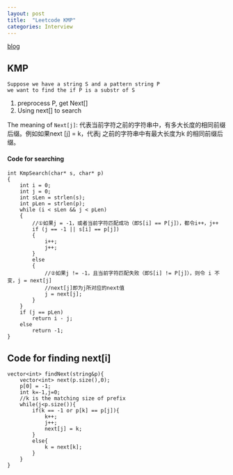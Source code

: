 ```yaml
---
layout: post
title:  "Leetcode KMP"
categories: Interview
---
```

[blog](https://blog.csdn.net/v_july_v/article/details/7041827)
## KMP
```
Suppose we have a string S and a pattern string P
we want to find the if P is a substr of S
```
1. preprocess P, get Next[]
2. Using next[] to search

The meaning of `Next[j]`: 代表当前字符之前的字符串中，有多大长度的相同前缀后缀。例如如果next [j] = k，代表j 之前的字符串中有最大长度为k 的相同前缀后缀。



#### Code for searching
```
int KmpSearch(char* s, char* p)
{
	int i = 0;
	int j = 0;
	int sLen = strlen(s);
	int pLen = strlen(p);
	while (i < sLen && j < pLen)
	{
		//①如果j = -1，或者当前字符匹配成功（即S[i] == P[j]），都令i++，j++    
		if (j == -1 || s[i] == p[j])
		{
			i++;
			j++;
		}
		else
		{
			//②如果j != -1，且当前字符匹配失败（即S[i] != P[j]），则令 i 不变，j = next[j]    
			//next[j]即为j所对应的next值      
			j = next[j];
		}
	}
	if (j == pLen)
		return i - j;
	else
		return -1;
}
```

## Code for finding next[i]
```
vector<int> findNext(string&p){
    vector<int> next(p.size(),0);
    p[0] = -1;
    int k=-1,j=0;
    //k is the matching size of prefix
    while(j<p.size()){
        if(k == -1 or p[k] == p[j]){
            k++;
            j++;
            next[j] = k;
        }
        else{
            k = next[k];
        }
    }
}
```


